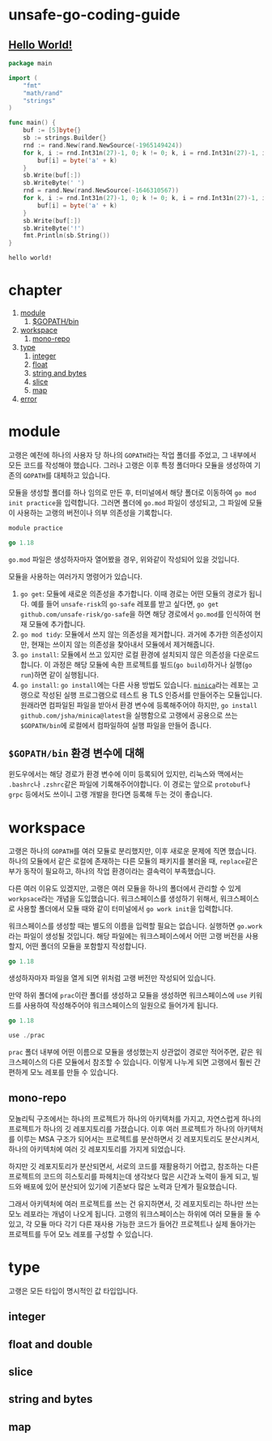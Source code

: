 # unsafe-go-coding-guide

## [Hello World!](https://go.dev/play/p/HHEBfwAY1FF)

```go
package main

import (
	"fmt"
	"math/rand"
	"strings"
)

func main() {
	buf := [5]byte{}
	sb := strings.Builder{}
	rnd := rand.New(rand.NewSource(-1965149424))
	for k, i := rnd.Int31n(27)-1, 0; k != 0; k, i = rnd.Int31n(27)-1, i+1 {
		buf[i] = byte('a' + k)
	}
	sb.Write(buf[:])
	sb.WriteByte(' ')
	rnd = rand.New(rand.NewSource(-1646310567))
	for k, i := rnd.Int31n(27)-1, 0; k != 0; k, i = rnd.Int31n(27)-1, i+1 {
		buf[i] = byte('a' + k)
	}
	sb.Write(buf[:])
	sb.WriteByte('!')
	fmt.Println(sb.String())
}
```

```bash
hello world!
```

# chapter

1. [module](README.md#module)
   1. [$GOPATH/bin](README.md#gopathbin-환경-변수에-대해)
2. [workspace](README.md#workspace)
   1. [mono-repo](README.md#mono-repo)
3. [type](README.md#type)
   1. [integer](README.md#integer)
   2. [float](README.md#float-and-double)
   3. [string and bytes](README.md#string-and-bytes)
   4. [slice](README.md#slice)
   5. [map](README.md#map)
4. [error]()

# module

고랭은 예전에 하나의 사용자 당 하나의 `GOPATH`라는 작업 폴더를 주었고, 그 내부에서 모든 코드를 작성해야 했습니다. 그러나 고랭은 이후 특정 폴더마다 모듈을 생성하여 기존의 `GOPATH`를 대체하고 있습니다.

모듈을 생성할 폴더를 하나 임의로 만든 후, 터미널에서 해당 폴더로 이동하여 `go mod init practice`을 입력합니다. 그러면 폴더에 `go.mod` 파일이 생성되고, 그 파일에 모듈이 사용하는 고랭의 버전이나 의부 의존성을 기록합니다.

```go
module practice

go 1.18
```

`go.mod` 파일은 생성하자마자 열어봤을 경우, 위와같이 작성되어 있을 것입니다.

모듈을 사용하는 여러가지 명령어가 있습니다.
1. `go get`: 모듈에 새로운 의존성을 추가합니다. 이때 경로는 어떤 모듈의 경로가 됩니다. 예를 들어 `unsafe-risk`의 `go-safe` 레포를 받고 싶다면, `go get github.com/unsafe-risk/go-safe`을 하면 해당 경로에서 `go.mod`를 인식하여 현재 모듈에 추가합니다.
2. `go mod tidy`: 모듈에서 쓰지 않는 의존성을 제거합니다. 과거에 추가한 의존성이지만, 현재는 쓰이지 않는 의존성을 찾아내서 모듈에서 제거해줍니다.
3. `go install`: 모듈에서 쓰고 있지만 로컬 환경에 설치되지 않은 의존성을 다운로드합니다. 이 과정은 해당 모듈에 속한 프로젝트를 빌드(`go build`)하거나 실행(`go run`)하면 같이 실행됩니다.
4. `go install`: `go install`에는 다른 사용 방법도 있습니다. [`minica`](https://github.com/jsha/minica)라는 레포는 고랭으로 작성된 실행 프로그램으로 테스트 용 TLS 인증서를 만들어주는 모듈입니다. 원래라면 컴파일된 파일을 받아서 환경 변수에 등록해주어야 하지만, `go install github.com/jsha/minica@latest`을 실행함으로 고랭에서 공용으로 쓰는 `$GOPATH/bin`에 로컬에서 컴파일하여 실행 파일을 만들어 줍니다.  

## `$GOPATH/bin` 환경 변수에 대해

윈도우에서는 해당 경로가 환경 변수에 이미 등록되어 있지만, 리눅스와 맥에서는 `.bashrc`나 `.zshrc`같은 파일에 기록해주어야합니다. 이 경로는 앞으로 `protobuf`나 `grpc` 등에서도 쓰이니 고랭 개발을 한다면 등록해 두는 것이 좋습니다.

# workspace

고랭은 하나의 `GOPATH`를 여러 모듈로 분리했지만, 이후 새로운 문제에 직면 했습니다. 하나의 모듈에서 같은 로컬에 존재하는 다른 모듈의 패키지를 불러올 때, `replace`같은 부가 동작이 필요하고, 하나의 작업 환경이라는 결속력이 부족했습니다.

다른 여러 이유도 있겠지만, 고랭은 여러 모듈을 하나의 폴더에서 관리할 수 있게 `workpsace`라는 개념을 도입했습니다. 워크스페이스를 생성하기 위해서, 워크스페이스로 사용할 폴더에서 모듈 때와 같이 터미널에서 `go work init`을 입력합니다.

워크스페이스를 생성할 때는 별도의 이름을 입력할 필요는 없습니다. 실행하면 `go.work`라는 파일이 생성될 것입니다. 해당 파일에는 워크스페이스에서 어떤 고랭 버전을 사용할지, 어떤 폴더의 모듈을 포함할지 작성합니다.

```go
go 1.18
```

생성하자마자 파일을 열게 되면 위처럼 고랭 버전만 작성되어 있습니다.

만약 하위 폴더에 `prac`이란 폴더를 생성하고 모듈을 생성하면 워크스페이스에 `use` 키워드를 사용하여 작성해주어야 워크스페이스의 일원으로 들어가게 됩니다.

```go
go 1.18

use ./prac
```

`prac` 폴더 내부에 어떤 이름으로 모듈을 생성했는지 상관없이 경로만 적어주면, 같은 워크스페이스의 다른 모듈에서 참조할 수 있습니다. 이렇게 나누게 되면 고랭에서 훨씬 간편하게 모노 레포를 만들 수 있습니다.

## mono-repo

모놀리틱 구조에서는 하나의 프로젝트가 하나의 아키텍처를 가지고, 자연스럽게 하나의 프로젝트가 하나의 깃 레포지토리를 가졌습니다. 이후 여러 프로젝트가 하나의 아키텍처를 이루는 MSA 구조가 되어서는 프로젝트를 분산하면서 깃 레포지토리도 분산시켜서, 하나의 아키텍처에 여러 깃 레포지토리를 가지게 되었습니다.

하지만 깃 레포지토리가 분산되면서, 서로의 코드를 재활용하기 어렵고, 참조하는 다른 프로젝트의 코드의 히스토리를 파헤치는데 생각보다 많은 시간과 노력이 들게 되고, 빌드와 배포에 있어 분산되어 있기에 기존보다 많은 노력과 단계가 필요했습니다.

그래서 아키텍처에 여러 프로젝트를 쓰는 건 유지하면서, 깃 레포지토리는 하나만 쓰는 모노 레포라는 개념이 나오게 됩니다. 고랭의 워크스페이스는 하위에 여러 모듈을 둘 수 있고, 각 모듈 마다 각기 다른 재사용 가능한 코드가 들어간 프로젝트나 실제 돌아가는 프로젝트를 두어 모노 레포를 구성할 수 있습니다.

# type

고랭은 모든 타입이 명시적인 값 타입입니다. 

## integer

## float and double

## slice

## string and bytes

## map